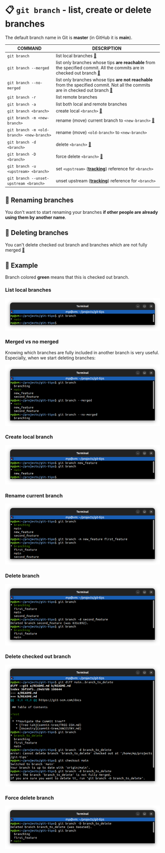 # 📋 `git branch` - list, create or delete branches

The default branch name in Git is **master** (in GitHub it is **main**).

| COMMAND                                   | DESCRIPTION                                                                                                                                            |
| ----------------------------------------- | ------------------------------------------------------------------------------------------------------------------------------------------------------ |
| `git branch`                              | list local branches [🔗](#list-local-branches)                                                                                                          |
| `git branch --merged`                     | list only branches whose tips **are reachable** from the specified commit. All the commits are in checked out branch [🔗](#merged-vs-no-merged)         |
| `git branch --no-merged`                  | list only branches whose tips **are not reachable** from the specified commit. Not all the commits are in checked out branch [🔗](#merged-vs-no-merged) |
| `git branch -r`                           | list remote branches                                                                                                                                   |
| `git branch -a`                           | list both local and remote branches                                                                                                                    |
| `git branch <branch>`                     | create local `<branch>` [🔗](#create-local-branch)                                                                                                      |
| `git branch -m <new-branch>`              | rename (move) current branch to `<new-branch>` [🔗](#rename-current-branch)                                                                             |
| `git branch -m <old-branch> <new-branch>` | rename (move) `<old-branch>` to `<new-branch>`                                                                                                         |
| `git branch -d <branch>`                  | delete `<branch>` [🔗](#delete-branch)                                                                                                                  |
| `git branch -D <branch>`                  | force delete `<branch>` [🔗](#force-delete-branch)                                                                                                      |
| `git branch -u <upstream> <branch>`       | set `<upstream>` ([**tracking**](../concepts/TRACK-REMOTE-BRANCHES.md)) reference for `<branch>`                                                          |
| `git branch --unset-upstream <branch>`    | unset upstream ([**tracking**](../concepts/TRACK-REMOTE-BRANCHES.md)) reference for `<branch>`                                                            |

## 📌 Renaming branches

You don't want to start renaming your branches **if other people are already using them by another name**.

## 📌 Deleting branches

You can't delete checked out branch and branches which are not fully merged [🔗](#delete-checked-out-branch)

## 📌 Example

Branch colored **green** means that this is checked out branch.

### List local branches

![](images/git-branch.png)

### Merged vs no merged

Knowing which branches are fully included in another branch is very useful. Especially, when we start deleting branches:

![](images/git-branch-merged-vs-no-merged.png)

### Create local branch

![](images/git-branch-create.png)

### Rename current branch

![](images/git-branch-move.png)

### Delete branch

![](images/git-branch-delete.png)

### Delete checked out branch

![](images/git-branch-delete-warn.png)

### Force delete branch

![](images/git-branch-delete-force.png)